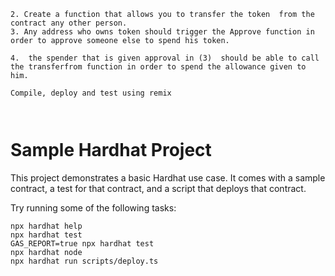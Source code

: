 ```1. Using openZeppelin  standard create an erc20 token that mint to the contract address
2. Create a function that allows you to transfer the token  from the contract any other person.
3. Any address who owns token should trigger the Approve function in order to approve someone else to spend his token.

4.  the spender that is given approval in (3)  should be able to call the transferfrom function in order to spend the allowance given to him.

Compile, deploy and test using remix



```

# Sample Hardhat Project

This project demonstrates a basic Hardhat use case. It comes with a sample contract, a test for that contract, and a script that deploys that contract.

Try running some of the following tasks:

```shell
npx hardhat help
npx hardhat test
GAS_REPORT=true npx hardhat test
npx hardhat node
npx hardhat run scripts/deploy.ts
```
